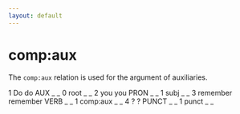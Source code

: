 ```yaml
---
layout: default
---
```


# **comp:aux**

The `comp:aux` relation is used for the argument of auxiliaries.

<div>
<conll>
1	Do	do	AUX	_	_	0	root	_	_
2	you	you	PRON	_	_	1	subj	_	_
3	remember	remember	VERB	_	_	1	comp:aux	_	_
4	?	?	PUNCT	_	_	1	punct	_	_
</conll>
</div>
